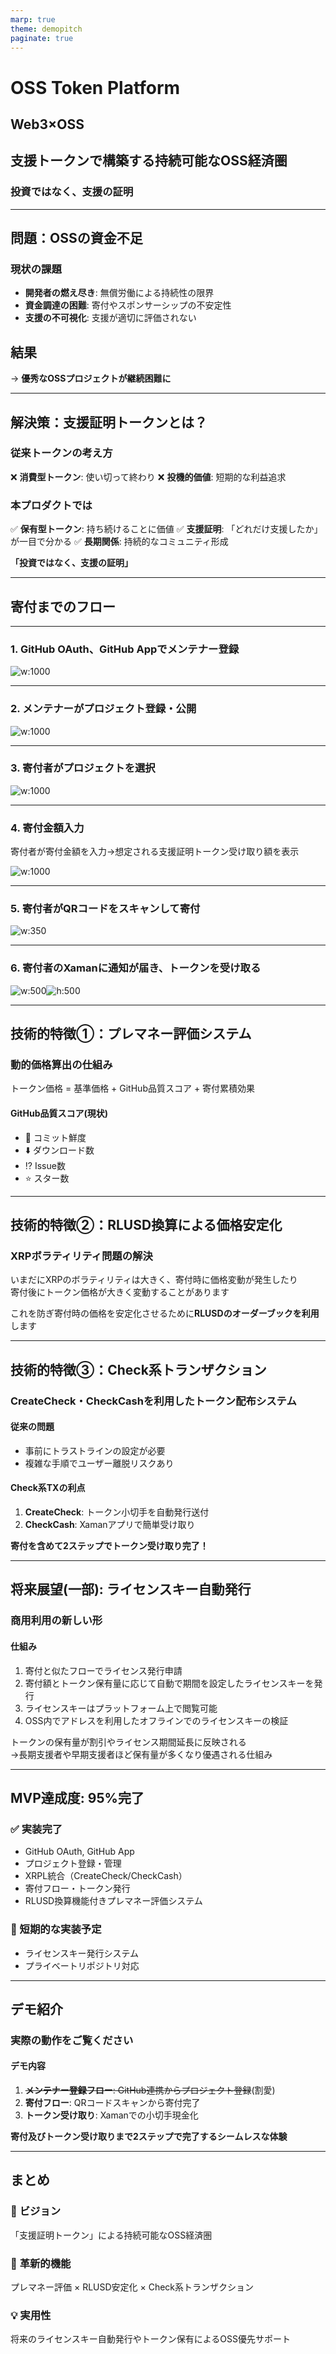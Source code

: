 ```yaml
---
marp: true
theme: demopitch
paginate: true
---
```


# OSS **Token** Platform

## Web3×OSS

## 支援トークンで構築する持続可能なOSS経済圏

### 投資ではなく、支援の証明

<!--
【原稿】タイトルスライド（15秒）
私の作成したプロダクト「OSS Token Platform」についてご紹介します。

本プロダクトはOSSプロジェクトの資金調達を支援するプラットフォームです。
「投資ではなく、支援の証明」というコンセプトで、支援者にトークンを発行する仕組みです。

【強調ポイント】
- 「投資ではなく、支援の証明」を明確に伝える
- シンプルにプロダクトの概要を説明
-->

---

## 問題：OSSの資金不足

### 現状の課題

- **開発者の燃え尽き**: 無償労働による持続性の限界
- **資金調達の困難**: 寄付やスポンサーシップの不安定性
- **支援の不可視化**: 支援が適切に評価されない

## 結果

→ **優秀なOSSプロジェクトが継続困難に**

<!--
【原稿】問題提起（30秒）
OSSプロジェクトには現状3つの課題があります。

1つ目は開発者の燃え尽きです。無償労働が続くと持続が困難になります。
2つ目は資金調達の不安定さです。寄付やスポンサーシップに依存しているため、収入が予測できません。
3つ目は支援の見えにくさです。
誰がどれだけ支援したかが分からないため、支援者側もモチベーション維持が難しい状況です。

【強調ポイント】
- 3つの課題を整理して分かりやすく説明
- 事実ベースで問題を提示
-->

---

## 解決策：支援証明トークンとは？

### 従来トークンの考え方

❌ **消費型トークン**: 使い切って終わり
❌ **投機的価値**: 短期的な利益追求

### 本プロダクトでは

✅ **保有型トークン**: 持ち続けることに価値
✅ **支援証明**: 「どれだけ支援したか」が一目で分かる
✅ **長期関係**: 持続的なコミュニティ形成

**「投資ではなく、支援の証明」**

<!--
【原稿】解決策の核心（45秒）
これらの問題を解決するため、本プロダクトでは「支援証明トークン」を発行します。

従来のトークンとの違いは主に3点です。
1つ目は保有型であること。使い切るのではなく、持ち続けることに意味があります。
2つ目は支援の可視化。どれだけ支援したかが一目で分かります。
3つ目は長期的な関係構築。一時的な取引ではなく、継続的なコミュニティ参加を促進します。

重要なのは、これは投資商品を想定していないということです。
支援した実績を示すための証明書のような役割を果たします。

次に寄付までのフローを簡単に画像で解説します。

【強調ポイント】
- 3つの特徴を明確に区別して説明
- 「投資ではない」ことを明確に伝える
-->

---

## 寄付までのフロー

---

### 1. GitHub OAuth、GitHub Appでメンテナー登録

![w:1000](./image-01.png)

<!--
【原稿】GitHubでのメンテナー登録画面です。OAuth認証でシンプルに登録できます。
-->

---

### 2. メンテナーがプロジェクト登録・公開

![w:1000](./image-02.png)

<!--
【原稿】メンテナーがプロジェクト情報を入力し、寄付を受け付ける準備を行います。
-->

---

### 3. 寄付者がプロジェクトを選択

![w:1000](./image-03.png)

<!--
【原稿】寄付者は公開されたプロジェクト一覧から支援したいプロジェクトを選択します。
-->

---

### 4. 寄付金額入力

寄付者が寄付金額を入力→想定される支援証明トークン受け取り額を表示

![w:1000](./image-04.png)

<!--
【原稿】寄付金額を入力すると、受け取れる支援証明トークンの量がリアルタイムで表示されます。
-->

---

### 5. 寄付者がQRコードをスキャンして寄付

![w:350](./image-05.png)

<!--
【原稿】QRコードが生成され、寄付者はXamanアプリでスキャンして寄付を実行します。
-->

---

### 6. 寄付者のXamanに通知が届き、トークンを受け取る

![w:500](./image-06.jpg)![h:500](./image-07.png)

<!--
【原稿】Xamanに通知が届き、ワンアクションで支援証明トークンを受け取れます。

次に本プロダクトの技術的な特徴を紹介します。
-->

---

## 技術的特徴①：プレマネー評価システム

### 動的価格算出の仕組み

トークン価格 = 基準価格 + <span class="accent">GitHub品質スコア</span> + 寄付累積効果

#### GitHub品質スコア(現状)

- 📝 コミット鮮度
- ⬇️ ダウンロード数
- ⁉️ Issue数
- ⭐ スター数

<!--
【原稿】技術的特徴①（30秒）
1つ目の技術的特徴は、プレマネー評価システムです。

スライドのように、トークンの価格は基準価格に加えて、GitHubの品質スコアと寄付の累積効果によって決まります。
基準価格は最低価格を保証するもので、GitHubの品質スコアはプロジェクトの活動状況を示します。
このようにGitHubのデータを使って、プロジェクトの活動状況を自動で評価します。
現状はコミットの頻度、ダウンロード数、Issue対応、スター数などを総合的に判断して、トークンの価格を算出します。

これにより、プロジェクトが成長すると価格も上昇し、早期に支援した人ほど多くのトークンを取得できる仕組みになっています。

また、基準価格・GitHubの品質スコア算出のためのパラメータ・寄付の累積影響度は、
アプリケーションをリリースすることなく動的に更新可能で、
価格的なハックをされないためにこれらのパラメータは非公開にする予定です。

【強調ポイント】
- 客観的なデータに基づく評価システム
- 早期支援者のメリットを説明
-->

---

## 技術的特徴②：RLUSD換算による価格安定化

### XRPボラティリティ問題の解決

いまだにXRPのボラティリティは大きく、寄付時に価格変動が発生したり  
寄付後にトークン価格が大きく変動することがあります

これを防ぎ寄付時の価格を安定化させるために<span class="accent">**RLUSDのオーダーブックを利用**</span>します

<!--
【原稿】技術的特徴②（30秒）
2つ目は、RLUSD換算による価格安定化です。

XRPに限らず暗号資産は価格変動が大きいため、寄付時等に金額が変わってしまう問題があります。
そこで、RLUSDのオーダーブックを利用して価格を安定化させています。

これにより、寄付者は予想した金額で寄付でき、受け取る側も安定した資金を得ることができます。

【強調ポイント】
- 具体的な問題とその解決策を説明
- ユーザーにとってのメリットを明確に
-->

---

## 技術的特徴③：<span class="accent">Check系</span>トランザクション

### CreateCheck・CheckCashを利用したトークン配布システム

#### 従来の問題

- 事前にトラストラインの設定が必要
- 複雑な手順でユーザー離脱リスクあり

#### Check系TXの利点

1. **CreateCheck**: トークン小切手を自動発行送付
2. **CheckCash**: Xamanアプリで簡単受け取り

**寄付を含めて2ステップでトークン受け取り完了！**

<!--
【原稿】技術的特徴③（30秒）
3つ目は、Check系トランザクションの活用です。

通常、XRPLでトークンを受け取るには事前にトラストラインの設定が必要で、
特に最初にトークンを受け取るための手順が1手多い状態です。
私はXRPLのCheck機能を使って、この問題を解決しました。
Check機能を利用すると、CheckCashという小切手の現金化のためのTXを行うだけで
トラストラインまで自動的に設定されるため、ユーザーは複雑な手順を踏む必要がなくなります。

具体的には寄付をすると、トークンの「小切手」が自動発行されます。
受け取る側はXamanアプリに通知が届き、
ユーザーは通知に従って署名するだけですぐさま現金化できます。

次に、トークンを受け取ったあとのユーティリティとしての機能を次のスライドで紹介します。

【強調ポイント】
- 従来の問題と解決策を分かりやすく説明
- 具体的な時間とステップ数を提示
-->

---

## 将来展望(一部): ライセンスキー自動発行

### 商用利用の新しい形

#### 仕組み

1. 寄付と似たフローでライセンス発行申請
2. <span class="accent">寄付額とトークン保有量に応じて</span>自動で期間を設定したライセンスキーを発行
3. ライセンスキーはプラットフォーム上で閲覧可能
4. <span class="accent">OSS内でアドレスを利用したオフラインでのライセンスキーの検証</span>

<span class="accent">トークンの保有量が割引やライセンス期間延長に反映される</span>  
→長期支援者や早期支援者ほど保有量が多くなり優遇される仕組み

<!--
【原稿】将来展望（20秒）
将来的には、ライセンスキーの自動発行機能を追加予定です。

商用利用時に、トークンの保有量に応じてライセンス料が割引される仕組みです。
トークンを保有している人ほど、より多くの割引や期間の延長を受けられます。

これにより、トークンは単なる記念品ではなく、実用的な価値を持つものになります。

このライセンスキーの機能の他、将来的にはトークン保有者向けの優先サポートや、
OSSプロジェクトへの特別なアクセス権なども検討しています。

また、リップリング等を利用すればOSSから派生する拡張機能などにも応用ができるのではと考えています。

【強調ポイント】
- 将来機能の具体的なメリット
- トークンの実用性を説明
-->

---

## MVP達成度: **<span class="accent">95%</span>完了**

### ✅ 実装完了

- GitHub OAuth, GitHub App
- プロジェクト登録・管理
- XRPL統合（CreateCheck/CheckCash）
- 寄付フロー・トークン発行
- RLUSD換算機能付きプレマネー評価システム

### 🚧 短期的な実装予定

- ライセンスキー発行システム
- プライベートリポジトリ対応

<!--
【原稿】MVP達成度（15秒）
MVPの達成度です。主要機能は実装完了しています。

GitHub連携、寄付フロー、トークン発行、RLUSD換算機能など、基本的な機能は全て動作します。

【強調ポイント】
- 実装状況を簡潔に報告
- 動作するプロダクトであることを伝える
-->

---

## デモ紹介

### 実際の動作をご覧ください

#### デモ内容

1. ~~**メンテナー登録フロー**: GitHub連携からプロジェクト登録~~(割愛)
2. **寄付フロー**: QRコードスキャンから寄付完了
3. **トークン受け取り**: Xamanでの小切手現金化

**寄付及びトークン受け取りまで2ステップで完了するシームレスな体験**

<!--
【原稿】デモ紹介（45秒）
最後に実際の動作をご覧ください。

寄付フローをデモします。QRコードをスキャンして寄付し、Xamanアプリでトークンを受け取るまでの流れです。

注目していただきたいのは、操作の簡単さです。複雑な設定は不要で、
トータル約30秒で寄付からトークン受け取りまで完了します。

技術的な複雑さをユーザーから隠蔽し、簡単に支援できる仕組みを目指しています。

【強調ポイント】
- デモの内容を事前に説明
- 操作の簡単さを強調
- ユーザビリティの重要性を伝える
-->

---

## まとめ

### 🎯 **ビジョン**

「支援証明トークン」による持続可能なOSS経済圏

### 🚀 **革新的機能**

プレマネー評価 × RLUSD安定化 × Check系トランザクション

### 💡 **実用性**

将来のライセンスキー自動発行やトークン保有によるOSS優先サポート

<!--
【原稿】まとめ（15秒）
最後にまとめです。

「支援証明トークン」により、持続可能なOSS支援の仕組みを提供します。
プレマネー評価、RLUSD安定化、Check系トランザクションの3つの技術で、実用的なソリューションを実現します。
将来的な機能の追加により、トークンは単なる支援の証明ではなく、
実用的な価値を持つものとして複数の機能を提供したいと考えています。

ご清聴ありがとうございました。

【強調ポイント】
- 3つの技術要素を再確認
- 実用性を最後に強調
- 簡潔に締めくくる
-->

